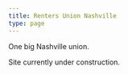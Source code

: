 ```yaml
---
title: Renters Union Nashville
type: page
---
```


One big Nashville union.

Site currently under construction.